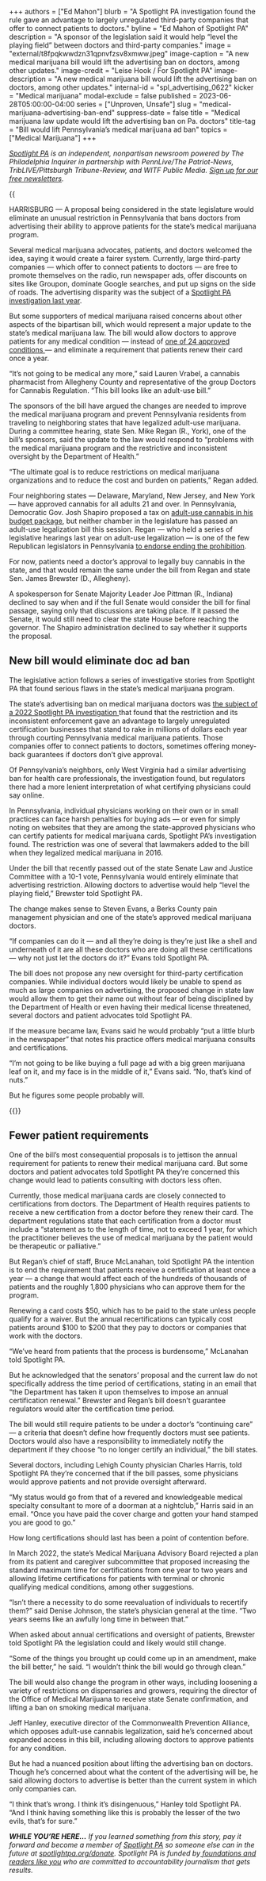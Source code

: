 +++
authors = ["Ed Mahon"]
blurb = "A Spotlight PA investigation found the rule gave an advantage to largely unregulated third-party companies that offer to connect patients to doctors."
byline = "Ed Mahon of Spotlight PA"
description = "A sponsor of the legislation said it would help “level the playing field” between doctors and third-party companies."
image = "external/t8fpqkwwdzn31qpnvfzsv8xmww.jpeg"
image-caption = "A new medical marijuana bill would lift the advertising ban on doctors, among other updates."
image-credit = "Leise Hook / For Spotlight PA"
image-description = "A new medical marijuana bill would lift the advertising ban on doctors, among other updates."
internal-id = "spl_advertising_0622"
kicker = "Medical marijuana"
modal-exclude = false
published = 2023-06-28T05:00:00-04:00
series = ["Unproven, Unsafe"]
slug = "medical-marijuana-advertising-ban-end"
suppress-date = false
title = "Medical marijuana law update would lift the advertising ban on Pa. doctors"
title-tag = "Bill would lift Pennsylvania’s medical marijuana ad ban"
topics = ["Medical Marijuana"]
+++

<a href="https://www.spotlightpa.org/"><em>Spotlight PA</em></a><em> is an independent, nonpartisan newsroom powered by The Philadelphia Inquirer in partnership with PennLive/The Patriot-News, TribLIVE/Pittsburgh Tribune-Review, and WITF Public Media. </em><a href="https://www.spotlightpa.org/newsletters"><em>Sign up for our free newsletters</em></a><em>.</em>

{{<audio src="https://files.data.spotlightpa.org/uploads/01jc/3j7p/mmj.mp3" label="Click here to listen to an audio introduction to this story.">}}

HARRISBURG — A proposal being considered in the state legislature would eliminate an unusual restriction in Pennsylvania that bans doctors from advertising their ability to approve patients for the state’s medical marijuana program.

Several medical marijuana advocates, patients, and doctors welcomed the idea, saying it would create a fairer system. Currently, large third-party companies — which offer to connect patients to doctors — are free to promote themselves on the radio, run newspaper ads, offer discounts on sites like Groupon, dominate Google searches, and put up signs on the side of roads. The advertising disparity was the subject of a <a href="https://www.spotlightpa.org/news/2022/05/pennsylvania-medical-marijuana-card-doctor-advertising/">Spotlight PA investigation last year</a>.

But some supporters of medical marijuana raised concerns about other aspects of the bipartisan bill, which would represent a major update to the state’s medical marijuana law. The bill would allow doctors to approve patients for any medical condition — instead of <a href="https://www.spotlightpa.org/news/2023/01/pa-medical-marijuana-certification-card-anxiety/">one of 24 approved conditions </a>— and eliminate a requirement that patients renew their card once a year.

“It’s not going to be medical any more,” said Lauren Vrabel, a cannabis pharmacist from Allegheny County and representative of the group Doctors for Cannabis Regulation. “This bill looks like an adult-use bill.”

<script src="https://www.spotlightpa.org/embed.js" async></script><div data-spl-embed-version="1" data-spl-src="https://www.spotlightpa.org/embeds/newsletter/"></div>

The sponsors of the bill have argued the changes are needed to improve the medical marijuana program and prevent Pennsylvania residents from traveling to neighboring states that have legalized adult-use marijuana. During a committee hearing, state Sen. Mike Regan (R., York), one of the bill’s sponsors, said the update to the law would respond to “problems with the medical marijuana program and the restrictive and inconsistent oversight by the Department of Health.”

“The ultimate goal is to reduce restrictions on medical marijuana organizations and to reduce the cost and burden on patients,” Regan added.

Four neighboring states — Delaware, Maryland, New Jersey, and New York — have approved cannabis for all adults 21 and over. In Pennsylvania, Democratic Gov. Josh Shapiro proposed a tax on <a href="https://www.spotlightpa.org/news/2023/05/pa-josh-shapiro-budget-public-health-covid-black-maternal-health-cannabis/">adult-use cannabis in his budget package</a>, but neither chamber in the legislature has passed an adult-use legalization bill this session. Regan — who held a series of legislative hearings last year on adult-use legalization — is one of the few Republican legislators in Pennsylvania <a href="https://www.pennlive.com/news/2022/03/pa-lawmaker-ex-cop-explains-his-support-for-pot-legalization-i-havent-lost-my-mind.html">to endorse ending the prohibition</a>.

For now, patients need a doctor’s approval to legally buy cannabis in the state, and that would remain the same under the bill from Regan and state Sen. James Brewster (D., Allegheny).

A spokesperson for Senate Majority Leader Joe Pittman (R., Indiana) declined to say when and if the full Senate would consider the bill for final passage, saying only that discussions are taking place. If it passed the Senate, it would still need to clear the state House before reaching the governor. The Shapiro administration declined to say whether it supports the proposal.

## New bill would eliminate doc ad ban

The legislative action follows a series of investigative stories from Spotlight PA that found serious flaws in the state’s medical marijuana program.

The state’s advertising ban on medical marijuana doctors was <a href="https://www.spotlightpa.org/news/2022/05/pennsylvania-medical-marijuana-card-doctor-advertising/">the subject of a 2022 Spotlight PA investigation </a>that found that the restriction and its inconsistent enforcement gave an advantage to largely unregulated certification businesses that stand to rake in millions of dollars each year through courting Pennsylvania medical marijuana patients. Those companies offer to connect patients to doctors, sometimes offering money-back guarantees if doctors don’t give approval.

Of Pennsylvania’s neighbors, only West Virginia had a similar advertising ban for health care professionals, the investigation found, but regulators there had a more lenient interpretation of what certifying physicians could say online.

In Pennsylvania, individual physicians working on their own or in small practices can face harsh penalties for buying ads — or even for simply noting on websites that they are among the state-approved physicians who can certify patients for medical marijuana cards, Spotlight PA’s investigation found. The restriction was one of several that lawmakers added to the bill when they legalized medical marijuana in 2016.

Under the bill that recently passed out of the state Senate Law and Justice Committee with a 10-1 vote, Pennsylvania would entirely eliminate that advertising restriction. Allowing doctors to advertise would help “level the playing field,” Brewster told Spotlight PA.

The change makes sense to Steven Evans, a Berks County pain management physician and one of the state’s approved medical marijuana doctors.

“If companies can do it — and all they’re doing is they’re just like a shell and underneath of it are all these doctors who are doing all these certifications — why not just let the doctors do it?” Evans told Spotlight PA.

The bill does not propose any new oversight for third-party certification companies. While individual doctors would likely be unable to spend as much as large companies on advertising, the proposed change in state law would allow them to get their name out without fear of being disciplined by the Department of Health or even having their medical license threatened, several doctors and patient advocates told Spotlight PA.

If the measure became law, Evans said he would probably “put a little blurb in the newspaper” that notes his practice offers medical marijuana consults and certifications.

“I’m not going to be like buying a full page ad with a big green marijuana leaf on it, and my face is in the middle of it,” Evans said. “No, that’s kind of nuts.”

But he figures some people probably will.

{{<picture src="2023/06/01j9-pr3e-70rw-cqw7.jpeg" description="Outside the state Capitol in Harrisburg" caption="Supporters of legalizing cannabis for adult-use rally outside the state Capitol in Harrisburg on June 27, 2023. In Pennsylvania, some lawmakers have argued changes are needed to improve the medical marijuana program and prevent Pennsylvania residents from traveling to neighboring states that have legalized adult-use marijuana." credit="Ed Mahon / Spotlight PA">}}

## Fewer patient requirements<mark></mark>

One of the bill’s most consequential proposals is to jettison the annual requirement for patients to renew their medical marijuana card. But some doctors and patient advocates told Spotlight PA they’re concerned this change would lead to patients consulting with doctors less often.

Currently, those medical marijuana cards are closely connected to certifications from doctors. The Department of Health requires patients to receive a new certification from a doctor before they renew their card. The department regulations state that each certification from a doctor must include a “statement as to the length of time, not to exceed 1 year, for which the practitioner believes the use of medical marijuana by the patient would be therapeutic or palliative.”

But Regan’s chief of staff, Bruce McLanahan, told Spotlight PA the intention is to end the requirement that patients receive a certification at least once a year — a change that would affect each of the hundreds of thousands of patients and the roughly 1,800 physicians who can approve them for the program.

Renewing a card costs $50, which has to be paid to the state unless people qualify for a waiver. But the annual recertifications can typically cost patients around $100 to $200 that they pay to doctors or companies that work with the doctors.

“We’ve heard from patients that the process is burdensome,” McLanahan told Spotlight PA.

But he acknowledged that the senators’ proposal and the current law do not specifically address the time period of certifications, stating in an email that “the Department has taken it upon themselves to impose an annual certification renewal.” Brewster and Regan’s bill doesn’t guarantee regulators would alter the certification time period.

The bill would still require patients to be under a doctor’s “continuing care” — a criteria that doesn’t define how frequently doctors must see patients. Doctors would also have a responsibility to immediately notify the department if they choose “to no longer certify an individual,” the bill states.

Several doctors, including Lehigh County physician Charles Harris, told Spotlight PA they’re concerned that if the bill passes, some physicians would approve patients and not provide oversight afterward.

“My status would go from that of a revered and knowledgeable medical specialty consultant to more of a doorman at a nightclub,” Harris said in an email. “Once you have paid the cover charge and gotten your hand stamped you are good to go.”

How long certifications should last has been a point of contention before.

In March 2022, the state’s Medical Marijuana Advisory Board rejected a plan from its patient and caregiver subcommittee that proposed increasing the standard maximum time for certifications from one year to two years and allowing lifetime certifications for patients with terminal or chronic qualifying medical conditions, among other suggestions.

“Isn’t there a necessity to do some reevaluation of individuals to recertify them?” said Denise Johnson, the state’s physician general at the time. “Two years seems like an awfully long time in between that.”

When asked about annual certifications and oversight of patients, Brewster told Spotlight PA the legislation could and likely would still change.

“Some of the things you brought up could come up in an amendment, make the bill better,” he said. “I wouldn’t think the bill would go through clean.”

<script src="https://www.spotlightpa.org/embed.js" async></script><div data-spl-embed-version="1" data-spl-src="https://www.spotlightpa.org/embeds/donate/"></div>

The bill would also change the program in other ways, including loosening a variety of restrictions on dispensaries and growers, requiring the director of the Office of Medical Marijuana to receive state Senate confirmation, and lifting a ban on smoking medical marijuana.

Jeff Hanley, executive director of the Commonwealth Prevention Alliance, which opposes adult-use cannabis legalization, said he’s concerned about expanded access in this bill, including allowing doctors to approve patients for any condition.

But he had a nuanced position about lifting the advertising ban on doctors. Though he’s concerned about what the content of the advertising will be, he said allowing doctors to advertise is better than the current system in which only companies can.

“I think that’s wrong. I think it’s disingenuous,” Hanley told Spotlight PA. “And I think having something like this is probably the lesser of the two evils, that’s for sure.”<strong><em></em></strong>

<strong><em>WHILE YOU’RE HERE…</em></strong><em> If you learned something from this story, pay it forward and become a member of </em><a href="https://www.spotlightpa.org/"><em>Spotlight PA</em></a><em> so someone else can in the future at </em><a href="https://www.spotlightpa.org/donate/"><em>spotlightpa.org/donate</em></a><em>. Spotlight PA is funded by</em><a href="https://www.spotlightpa.org/support"><em> foundations and readers like you</em></a><em> who are committed to accountability journalism that gets results.</em>

